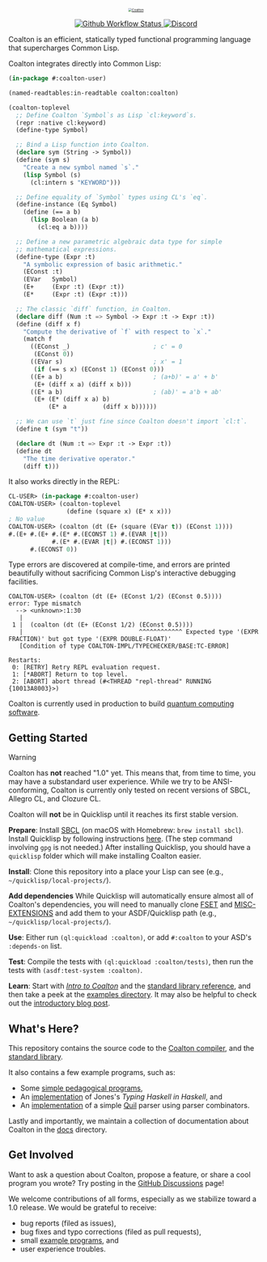 <p align="center">
  <a href="https://coalton-lang.github.io/">
    <img alt="Coalton" src="docs/assets/coalton-logotype-gray.svg" style="zoom:45%;" />
  </a>
</p>

<p align="center" class="badges">
  <a href="https://github.com/coalton-lang/coalton/actions/workflows/main.yml">
    <img alt="Github Workflow Status" src="https://img.shields.io/github/actions/workflow/status/coalton-lang/coalton/main.yml?branch=main" />
  </a>
  <a href="https://discord.gg/cPb6Bc4xAH">
    <img alt="Discord" src="https://img.shields.io/discord/888196168067199046?logo=discord" />
  </a>
</p>

Coalton is an efficient, statically typed functional programming language that supercharges Common Lisp.

Coalton integrates directly into Common Lisp:

```lisp
(in-package #:coalton-user)

(named-readtables:in-readtable coalton:coalton)

(coalton-toplevel
  ;; Define Coalton `Symbol`s as Lisp `cl:keyword`s.
  (repr :native cl:keyword)
  (define-type Symbol)

  ;; Bind a Lisp function into Coalton.
  (declare sym (String -> Symbol))
  (define (sym s)
    "Create a new symbol named `s`."
    (lisp Symbol (s)
      (cl:intern s "KEYWORD")))

  ;; Define equality of `Symbol` types using CL's `eq`.
  (define-instance (Eq Symbol)
    (define (== a b)
      (lisp Boolean (a b)
        (cl:eq a b))))

  ;; Define a new parametric algebraic data type for simple
  ;; mathematical expressions.
  (define-type (Expr :t)
    "A symbolic expression of basic arithmetic."
    (EConst :t)
    (EVar   Symbol)
    (E+     (Expr :t) (Expr :t))
    (E*     (Expr :t) (Expr :t)))

  ;; The classic `diff` function, in Coalton.
  (declare diff (Num :t => Symbol -> Expr :t -> Expr :t))
  (define (diff x f)
    "Compute the derivative of `f` with respect to `x`."
    (match f
      ((EConst _)                       ; c' = 0
       (EConst 0))
      ((EVar s)                         ; x' = 1
       (if (== s x) (EConst 1) (EConst 0)))
      ((E+ a b)                         ; (a+b)' = a' + b'
       (E+ (diff x a) (diff x b)))
      ((E* a b)                         ; (ab)' = a'b + ab'
       (E+ (E* (diff x a) b)
           (E* a          (diff x b))))))

  ;; We can use `t` just fine since Coalton doesn't import `cl:t`.
  (define t (sym "t"))

  (declare dt (Num :t => Expr :t -> Expr :t))
  (define dt
    "The time derivative operator."
    (diff t)))
```

It also works directly in the REPL:

```lisp
CL-USER> (in-package #:coalton-user)
COALTON-USER> (coalton-toplevel
                (define (square x) (E* x x)))
; No value
COALTON-USER> (coalton (dt (E+ (square (EVar t)) (EConst 1))))
#.(E+ #.(E+ #.(E* #.(ECONST 1) #.(EVAR |t|))
            #.(E* #.(EVAR |t|) #.(ECONST 1)))
      #.(ECONST 0))
```

Type errors are discovered at compile-time, and errors are printed beautifully without sacrificing Common Lisp's interactive debugging facilities.

```
COALTON-USER> (coalton (dt (E+ (EConst 1/2) (EConst 0.5))))
error: Type mismatch
  --> <unknown>:1:30
   |
 1 |  (coalton (dt (E+ (EConst 1/2) (EConst 0.5))))
   |                                ^^^^^^^^^^^^ Expected type '(EXPR FRACTION)' but got type '(EXPR DOUBLE-FLOAT)'
   [Condition of type COALTON-IMPL/TYPECHECKER/BASE:TC-ERROR]

Restarts:
 0: [RETRY] Retry REPL evaluation request.
 1: [*ABORT] Return to top level.
 2: [ABORT] abort thread (#<THREAD "repl-thread" RUNNING {10013A8003}>)
```

Coalton is currently used in production to build [quantum computing software](https://coalton-lang.github.io/20220906-quantum-compiler/).

## Getting Started

> [!WARNING]
> Coalton has **not** reached "1.0" yet. This means that, from time to time, you may have a substandard user experience. While we try to be ANSI-conforming, Coalton is currently only tested on recent versions of SBCL, Allegro CL, and Clozure CL.
>
> Coalton will **not** be in Quicklisp until it reaches its first stable version.

**Prepare**: Install [SBCL](http://www.sbcl.org/platform-table.html) (on macOS with Homebrew: `brew install sbcl`). Install Quicklisp by following instructions [here](https://www.quicklisp.org/beta/#installation). (The step command involving `gpg` is not needed.) After installing Quicklisp, you should have a `quicklisp` folder which will make installing Coalton easier.

**Install**: Clone this repository into a place your Lisp can see (e.g., `~/quicklisp/local-projects/`).

**Add dependencies** While Quicklisp will automatically ensure almost all of Coalton's dependencies, you will need to manually clone [FSET](https://github.com/slburson/fset/) and [MISC-EXTENSIONS](https://github.com/slburson/misc-extensions/) and add them to your ASDF/Quicklisp path (e.g., `~/quicklisp/local-projects/`).

**Use**: Either run `(ql:quickload :coalton)`, or add `#:coalton` to your ASD's `:depends-on` list.

**Test**: Compile the tests with `(ql:quickload :coalton/tests)`, then run the tests with `(asdf:test-system :coalton)`.

**Learn**: Start with [*Intro to Coalton*](docs/intro-to-coalton.md) and the [standard library reference](https://coalton-lang.github.io/reference/), and then take a peek at the [examples directory](examples/). It may also be helpful to check out the [introductory blog post](https://coalton-lang.github.io/20211010-introducing-coalton/).

## What's Here?

This repository contains the source code to the [Coalton compiler](src/), and the [standard library](library/).

It also contains a few example programs, such as:

- Some [simple pedagogical programs](examples/small-coalton-programs/),
- An [implementation](examples/thih/) of Jones's *Typing Haskell in Haskell*, and
- An [implementation](examples/quil-coalton/) of a simple [Quil](https://en.wikipedia.org/wiki/Quil_(instruction_set_architecture)) parser using parser combinators.

Lastly and importantly, we maintain a collection of documentation about Coalton in the [docs](docs/) directory.

## Get Involved

Want to ask a question about Coalton, propose a feature, or share a cool program you wrote? Try posting in the [GitHub Discussions](https://github.com/coalton-lang/coalton/discussions) page!

We welcome contributions of all forms, especially as we stabilize toward a 1.0 release. We would be grateful to receive:

- bug reports (filed as issues),
- bug fixes and typo corrections (filed as pull requests),
- small [example programs](examples/small-coalton-programs/), and
- user experience troubles.
